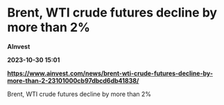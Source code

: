 # Brent, WTI crude futures decline by more than 2%
**AInvest**

**2023-10-30 15:01**

**https://www.ainvest.com/news/brent-wti-crude-futures-decline-by-more-than-2-23101000cb97dbcd6db41838/**

Brent, WTI crude futures decline by more than 2%